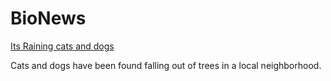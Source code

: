 <html>
 <head>
 </head>
 <body>
  <h1>BioNews</h1>
  <a href="https://github.com/Biotoxi/Biotoxi.github.io/blob/main/Html%20Code/TraedenReiterOnlineNewsArticle.html"> Its Raining cats and dogs</a>
  <p>Cats and dogs have been found falling out of trees in a local neighborhood.</p>
 </body>
</html>
